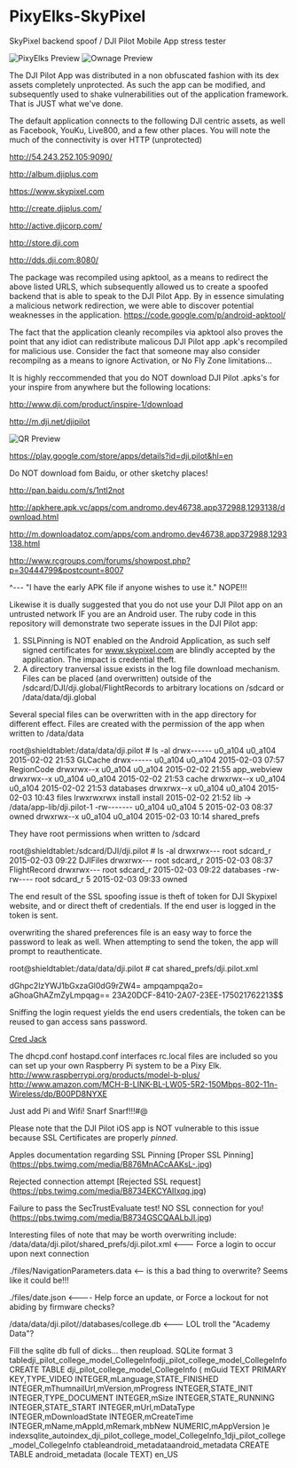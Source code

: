 # PixyElks-SkyPixel
SkyPixel backend spoof / DJI Pilot Mobile App stress tester

![PixyElks Preview](https://pbs.twimg.com/media/B88ZcZ0IIAMG4pv.jpg)
![Ownage Preview](https://pbs.twimg.com/media/B8yQa8aCIAEIAVE.jpg)

The DJI Pilot App was distributed in a non obfuscated fashion with its dex assets completely unprotected. As such the app can be modified, and subsequently used to shake vulnerabilities out of the application framework. That is JUST what we've done. 

The default application connects to the following DJI centric assets, as well as Facebook, YouKu, Live800, and a few other places. You will note the much of the connectivity is over HTTP (unprotected)

http://54.243.252.105:9090/

http://album.djiplus.com

https://www.skypixel.com

http://create.djiplus.com/

http://active.djicorp.com/

http://store.dji.com

http://dds.dji.com:8080/


The package was recompiled using apktool, as a means to redirect the above listed URLS, which subsequently allowed us to create a spoofed backend that is able to speak to the DJI Pilot App.  By in essence simulating a malicious network redirection, we were able to discover potential weaknesses in the application. 
https://code.google.com/p/android-apktool/

The fact that the application cleanly recompiles via apktool also proves the point that any idiot can redistribute malicous DJI Pilot app .apk's recompiled for malicious use. Consider the fact that someone may also consider recompilng as a means to ignore Activation, or No Fly Zone limitations... 

It is highly reccommended that you do NOT download DJI Pilot .apks's for your inspire from anywhere but the following locations: 

http://www.dji.com/product/inspire-1/download

http://m.dji.net/djipilot

![QR Preview](http://download.dji-innovations.com/downloads/inspire_1/qr_code.png)

https://play.google.com/store/apps/details?id=dji.pilot&hl=en

Do NOT download fom Baidu, or other sketchy places!

http://pan.baidu.com/s/1ntl2not

http://apkhere.apk.vc/apps/com.andromo.dev46738.app372988,1293138/download.html

http://m.downloadatoz.com/apps/com.andromo.dev46738.app372988,1293138.html

http://www.rcgroups.com/forums/showpost.php?p=30444799&postcount=8007 

^--- "I have the early APK file if anyone wishes to use it." NOPE!!!

Likewise it is dually suggested that you do not use your DJI Pilot app on an untrusted network IF you are an Android user. The ruby code in this repository will demonstrate two seperate issues in the DJI Pilot app:
1) SSLPinning is NOT enabled on the Android Application, as such self signed certificates for www.skypixel.com are blindly accepted by the application. The impact is credential theft.
2) A directory tranversal issue exists in the log file download mechanism. Files can be placed (and overwritten) outside of the /sdcard/DJI/dji.global/FlightRecords to arbitrary locations on /sdcard or /data/data/dji.global

Several special files can be overwritten with in the app directory for different effect. Files are created with the permission of the app when written to /data/data

root@shieldtablet:/data/data/dji.pilot # ls -al
drwx------ u0_a104  u0_a104           2015-02-02 21:53 GLCache
drwx------ u0_a104  u0_a104           2015-02-03 07:57 RegionCode
drwxrwx--x u0_a104  u0_a104           2015-02-02 21:55 app_webview
drwxrwx--x u0_a104  u0_a104           2015-02-02 21:53 cache
drwxrwx--x u0_a104  u0_a104           2015-02-02 21:53 databases
drwxrwx--x u0_a104  u0_a104           2015-02-03 10:43 files
lrwxrwxrwx install  install           2015-02-02 21:52 lib -> /data/app-lib/dji.pilot-1
-rw------- u0_a104  u0_a104         5 2015-02-03 08:37 owned
drwxrwx--x u0_a104  u0_a104           2015-02-03 10:14 shared_prefs

They have root permissions when written to /sdcard

root@shieldtablet:/sdcard/DJI/dji.pilot # ls -al
drwxrwx--- root     sdcard_r          2015-02-03 09:22 DJIFiles
drwxrwx--- root     sdcard_r          2015-02-03 08:37 FlightRecord
drwxrwx--- root     sdcard_r          2015-02-03 09:22 databases
-rw-rw---- root     sdcard_r        5 2015-02-03 09:33 owned

The end result of the SSL spoofing issue is theft of token for DJI Skypixel website, and or direct theft of credentials. If the end user is logged in the token is sent. 

overwriting the shared preferences file is an easy way to force the password to leak as well. When attempting to send the token, the app will prompt to reauthenticate. 

root@shieldtablet:/data/data/dji.pilot # cat shared_prefs/dji.pilot.xml        
<?xml version='1.0' encoding='utf-8' standalone='yes' ?>
<map>
    <string name="key_account_token">dGhpc2lzYWJ1bGxzaGl0dG9rZW4=</string>
    <string name="key_account_word">ampqampqa2o=</string>
    <long name="keyForNetUpdate" value="1422976495051" />
    <boolean name="keyForVersionList" value="true" />
    <string name="key_account_email">aGhoaGhAZmZyLmpqag==</string>
    <string name="keyForNotice">23A20DCF-8410-2A07-23EE-175021762213$$</string>
</map>

Sniffing the login request yields the end users credentials, the token can be reused to gan access sans password. 

[Cred Jack](https://pbs.twimg.com/media/B88fGXuIcAIHwIq.jpg)

The dhcpd.conf hostapd.conf interfaces rc.local files are included so you can set up your own Raspberry Pi system to be a Pixy Elk. 
http://www.raspberrypi.org/products/model-b-plus/
http://www.amazon.com/MCH-B-LINK-BL-LW05-5R2-150Mbps-802-11n-Wireless/dp/B00PD8NYXE

Just add Pi and Wifi! Snarf Snarf!!!#@

Please note that the DJI Pilot iOS app is NOT vulnerable to this issue because SSL Certificates are properly *pinned*.

Apples documentation regarding SSL Pinning
[Proper SSL Pinning] (https://pbs.twimg.com/media/B876MnACcAAKsL-.jpg)

Rejected connection attempt
[Rejected SSL request] (https://pbs.twimg.com/media/B8734EKCYAIIxqg.jpg)

Failure to pass the SecTrustEvaluate test! NO SSL connection for you!
(https://pbs.twimg.com/media/B8734GSCQAALbJI.jpg)


Interesting files of note that may be worth overwriting include: 
/data/data/dji.pilot/shared_prefs/dji.pilot.xml <--- Force a login to occur upon next connection

./files/NavigationParameters.data <-- is this a bad thing to overwrite? Seems like it could be!!!

./files/date.json  <---- Help force an update, or Force a lockout for not abiding by firmware checks? 

/data/data/dji.pilot//databases/college.db <--- LOL troll the "Academy Data"? 

Fill the sqlite db full of dicks... then reupload. 
SQLite format 3
tabledji_pilot_college_model_CollegeInfodji_pilot_college_model_CollegeInfo
CREATE TABLE dji_pilot_college_model_CollegeInfo ( mGuid TEXT PRIMARY KEY,TYPE_VIDEO INTEGER,mLanguage,STATE_FINISHED INTEGER,mThumnailUrl,mVersion,mProgress INTEGER,STATE_INIT INTEGER,TYPE_DOCUMENT INTEGER,mSize INTEGER,STATE_RUNNING INTEGER,STATE_START INTEGER,mUrl,mDataType INTEGER,mDownloadState INTEGER,mCreateTime INTEGER,mName,mAppId,mRemark,mbNew NUMERIC,mAppVersion )e
indexsqlite_autoindex_dji_pilot_college_model_CollegeInfo_1dji_pilot_college_model_CollegeInfo
ctableandroid_metadataandroid_metadata
CREATE TABLE android_metadata (locale TEXT)
en_US



